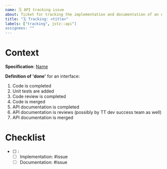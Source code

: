 ```yaml
---
name: 🗓️ API tracking issue
about: Ticket for tracking the implementation and documentation of an API
title: "🗓️ Tracking: <title>"
labels: ["tracking", jstz::api"]
assignees: ""
---
```


# Context

**Specification**: [Name](link)

**Definition of 'done'** for an interface:

1. Code is completed
2. Unit tests are added
3. Code review is completed
4. Code is merged
5. API documentation is completed
6. API documentation is reviews (possibly by TT dev success team as well)
7. API documentation is merged

# Checklist

<!-- Checklist for the specification -->

- [ ] <!-- Interface name -->:
  - [ ] Implementation: #issue
  - [ ] Documentation: #issue
